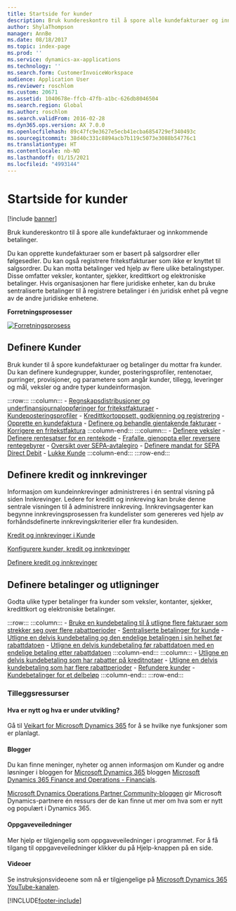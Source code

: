 ```yaml
---
title: Startside for kunder
description: Bruk kundereskontro til å spore alle kundefakturaer og innkommende betalinger.
author: ShylaThompson
manager: AnnBe
ms.date: 08/18/2017
ms.topic: index-page
ms.prod: ''
ms.service: dynamics-ax-applications
ms.technology: ''
ms.search.form: CustomerInvoiceWorkspace
audience: Application User
ms.reviewer: roschlom
ms.custom: 20671
ms.assetid: 1040678e-ffcb-47fb-a1bc-626db8046504
ms.search.region: Global
ms.author: roschlom
ms.search.validFrom: 2016-02-28
ms.dyn365.ops.version: AX 7.0.0
ms.openlocfilehash: 89c47fc9e3627e5ecb41ecba6854729ef340493c
ms.sourcegitcommit: 38d40c331c8894acb7b119c5073e3088b54776c1
ms.translationtype: HT
ms.contentlocale: nb-NO
ms.lasthandoff: 01/15/2021
ms.locfileid: "4993144"
---
```

# <a name="accounts-receivable-home-page"></a>Startside for kunder

[!include [banner](../includes/banner.md)]

Bruk kundereskontro til å spore alle kundefakturaer og innkommende betalinger. 

Du kan opprette kundefakturaer som er basert på salgsordrer eller følgesedler. Du kan også registrere fritekstfakturaer som ikke er knyttet til salgsordrer. Du kan motta betalinger ved hjelp av flere ulike betalingstyper. Disse omfatter veksler, kontanter, sjekker, kredittkort og elektroniske betalinger. Hvis organisasjonen har flere juridiske enheter, kan du bruke sentraliserte betalinger til å registrere betalinger i én juridisk enhet på vegne av de andre juridiske enhetene.


**Forretningsprosesser**

[![Forretningsprosess](./media/AR-process.PNG)](./media/AR-process.PNG)

## <a name="set-up-accounts-receivable"></a>Definere Kunder

Bruk kunder til å spore kundefakturaer og betalinger du mottar fra kunder. Du kan definere kundegrupper, kunder, posteringsprofiler, rentenotaer, purringer, provisjoner, og parametere som angår kunder, tillegg, leveringer og mål, veksler og andre typer kundeinformasjon. 

:::row:::
    :::column:::
        - [Regnskapsdistribusjoner og underfinansjournaloppføringer for fritekstfakturaer](accounting-distributions-subledger-journal-entries-free-text-invoices.md)
        - [Kundeposteringsprofiler](customer-posting-profiles.md)
        - [Kredittkortoppsett, godkjenning og registrering](credit-card-authorizations.md)
        - [Opprette en kundefaktura](configure-customer-invoices.md)
        - [Definere og behandle gjentakende fakturaer](set-up-process-recurring-invoices.md)
        - [Korrigere en fritekstfaktura](correct-free-text-invoice.md)
    :::column-end:::
    :::column:::
        - [Definere veksler](set-up-bills-exchange.md)
        - [Definere rentesatser for en rentekode](set-up-interest-rates-interest-code.md)
        - [Frafalle, gjenoppta eller reversere rentegebyrer](waive-reinstate-reverse-interest-fees.md)
        - [Oversikt over SEPA-avtalegiro](sepa-direct-debit-overview.md)
        - [Definere mandat for SEPA Direct Debit](sepa-direct-debit-mandate.md)
        - [Lukke Kunde](close-accounts-receivable.md)
    :::column-end:::
:::row-end:::


## <a name="set-up-credit-and-collections"></a>Definere kredit og innkrevinger

Informasjon om kundeinnkrevinger administreres i én sentral visning på siden Innkrevinger. Ledere for kreditt og innkreving kan bruke denne sentrale visningen til å administrere innkreving. Innkrevingsagenter kan begynne innkrevingsprosessen fra kundelister som genereres ved hjelp av forhåndsdefinerte innkrevingskriterier eller fra kundesiden.

[Kredit og innkrevinger i Kunde](collections-credit-accounts-receivable.md)

[Konfigurere kunder, kredit og innkrevinger](accounts-receivables-set-up-overview.md)

[Definere kredit og innkrevinger](set-up-collections.md)

## <a name="set-up-payments-and-settlements"></a>Definere betalinger og utligninger

Godta ulike typer betalinger fra kunder som veksler, kontanter, sjekker, kredittkort og elektroniske betalinger. 

:::row:::
    :::column:::
        - [Bruke en kundebetaling til å utligne flere fakturaer som strekker seg over flere rabattperioder](customer-payment-settle-multiple-invoices-multiple-discount-periods.md)
        - [Sentraliserte betalinger for kunde](centralized-payments-accounts-receivable.md)
        - [Utligne en delvis kundebetaling og den endelige betalingen i sin helhet før rabattdatoen](../accounts-payable/settle-partial-customer-payment-or-final-payment-before-discount.md)
        - [Utligne en delvis kundebetaling før rabattdatoen med en endelige betaling etter rabattdatoen](settle-partial-customer-payment-before-discount-or-final-payment-after.md)
    :::column-end:::
    :::column:::
        - [Utligne en delvis kundebetaling som har rabatter på kreditnotaer](settle-partial-customer-payment-discounts-credit-notes.md)
        - [Utligne en delvis kundebetaling som har flere rabattperioder](settle-partial-customer-payment-multiple-discount-periods.md)
        - [Refundere kunder](reimburse-customers.md)
        - [Kundebetalinger for et delbeløp](customer-payments-partial-amount.md)
    :::column-end:::
:::row-end:::


### <a name="additional-resources"></a>Tilleggsressurser

#### <a name="whats-new-and-in-development"></a>Hva er nytt og hva er under utvikling?

Gå til [Veikart for Microsoft Dynamics 365](https://go.microsoft.com/fwlink/?linkid=2010158) for å se hvilke nye funksjoner som er planlagt. 

#### <a name="blogs"></a>Blogger

Du kan finne meninger, nyheter og annen informasjon om Kunder og andre løsninger i bloggen for [Microsoft Dynamics 365](https://community.dynamics.com/b/msftdynamicsblog?c=Enterprise) bloggen [Microsoft Dynamics 365 Finance and Operations - Financials](https://community.dynamics.com/365/financeandoperations/b/financials).

[Microsoft Dynamics Operations Partner Community-bloggen](https://community.dynamics.com/partner/b/operationspartnercommunityblog) gir Microsoft Dynamics-partnere én ressurs der de kan finne ut mer om hva som er nytt og populært i Dynamics 365.

#### <a name="task-guides"></a>Oppgaveveiledninger
Mer hjelp er tilgjengelig som oppgaveveiledninger i programmet. For å få tilgang til oppgaveveiledninger klikker du på Hjelp-knappen på en side.

#### <a name="videos"></a>Videoer

Se instruksjonsvideoene som nå er tilgjengelige på [Microsoft Dynamics 365 YouTube-kanalen](https://www.youtube.com/channel/UCJGCg4rB3QSs8y_1FquelBQ).









[!INCLUDE[footer-include](../../includes/footer-banner.md)]